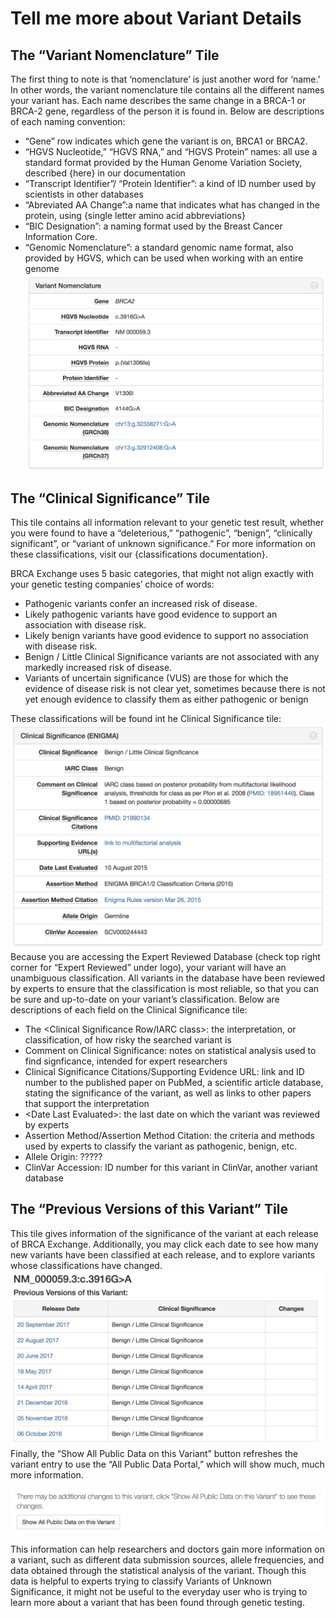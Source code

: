 # Tell me more about Variant Details

## The “Variant Nomenclature” Tile

The first thing to note is that ‘nomenclature’ is just another word for ‘name.’ In other words, the variant nomenclature tile contains all the different names your variant has. Each name describes the same change in a BRCA-1 or BRCA-2 gene, regardless of the person it is found in. Below are descriptions of each naming convention:

* “Gene” row indicates which gene the variant is on, BRCA1 or BRCA2. 
* “HGVS Nucleotide,” “HGVS RNA,” and “HGVS Protein” names: all use a standard format provided by the Human Genome Variation Society, described {here} in our documentation
* “Transcript Identifier”/ “Protein Identifier”: a kind of ID number used by scientists in other databases
* “Abreviated AA Change”:a name that indicates what has changed in the protein, using {single letter amino acid abbreviations}
* “BIC Designation”: a naming format used by the Breast Cancer Information Core. 
* “Genomic Nomenclature”: a standard genomic name format, also provided by HGVS, which can be used when working with an entire genome![](../.gitbook/assets/variantnomenclaturetile.png)

## The “Clinical Significance” Tile

This tile contains all information relevant to your genetic test result, whether you were found to have a “deleterious,” “pathogenic”, “benign”, “clinically significant”, or “variant of unknown significance.” For more information on these classifications, visit our {classifications documentation}.

BRCA Exchange uses 5 basic categories, that might not align exactly with your genetic testing companies’ choice of words:

* Pathogenic variants confer an increased risk of disease.
* Likely pathogenic variants have good evidence to support an association with disease risk.
* Likely benign variants have good evidence to support no association with disease risk.
* Benign / Little Clinical Significance variants are not associated with any markedly increased risk of disease.
* Variants of uncertain significance \(VUS\) are those for which the evidence of disease risk is not clear yet, sometimes because there is not yet enough evidence to classify them as either pathogenic or benign

These classifications will be found int he Clinical Significance tile:![](../.gitbook/assets/clinicalsignificancetile.png)Because you are accessing the Expert Reviewed Database \(check top right corner for “Expert Reviewed” under logo\), your variant will have an unambiguous classification. All variants in the database have been reviewed by experts to ensure that the classification is most reliable, so that you can be sure and up-to-date on your variant’s classification. Below are descriptions of each field on the Clinical Significance tile:

* The &lt;Clinical Significance Row/IARC class&gt;: the interpretation, or classification, of how risky the searched variant is
* Comment on Clinical Significance: notes on statistical analysis used to find signficance, intended for expert researchers
* Clinical Significance Citations/Supporting Evidence URL: link and ID number to the published paper on PubMed, a scientific article database, stating the significance of the variant, as well as links to other papers that support the interpretation
* &lt;Date Last Evaluated&gt;: the last date on which the variant was reviewed by experts 
* Assertion Method/Assertion Method Citation: the criteria and methods used by experts to classify the variant as pathogenic, benign, etc. 
* Allele Origin: ?????
* ClinVar Accession: ID number for this variant in ClinVar, another variant database

## The “Previous Versions of this Variant” Tile

This tile gives information of the significance of the variant at each release of BRCA Exchange. Additionally, you may click each date to see how many new variants have been classified at each release, and to explore variants whose classifications have changed. ![](../.gitbook/assets/previousversionstile.png)Finally, the “Show All Public Data on this Variant” button refreshes the variant entry to use the “All Public Data Portal,” which will show much, much more information.

![](../.gitbook/assets/showallpublicdatabutton.png)

This information can help researchers and doctors gain more information on a variant, such as different data submission sources, allele frequencies, and data obtained through the statistical analysis of the variant. Though this data is helpful to experts trying to classify Variants of Unknown Significance, it might not be useful to the everyday user who is trying to learn more about a variant that has been found through genetic testing.

